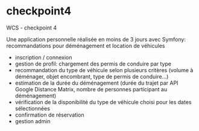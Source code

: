 # checkpoint4
WCS - checkpoint 4

Une application personnelle réalisée en moins de 3 jours avec Symfony: recommandations pour déménagement et location de véhicules
- inscription / connexion
- gestion de profil: chargement des permis de conduire par type
- recommandation du type de véhicule selon plusieurs critères (volume à déménager, objet encombrant, type de permis de conduire...)
- estimation de la durée du déménagement (durée du trajet par API Google Distance Matrix, nombre de personnes participant au déménagement)
- vérification de la disponibilité du type de véhicule choisi pour les dates sélectionnées
- confirmation de réservation
- gestion admin
